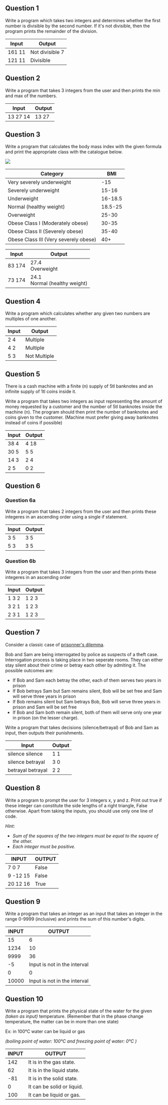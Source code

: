 ## Question 1

Write a program which takes two integers and determines whether the first number is divisible by the second number. If it's not divisible, then the program prints the remainder of the division. 

| Input  | Output          |
| ------ | --------------- |
| 161 11 | Not divisible 7 |
| 121 11 | Divisible       |

## Question 2 

Write a program that takes 3 integers from the user and then prints the min and max of the numbers.

| Input    | Output           |
| -------- | ---------------- |
| 13 27 14 | 13 27 |

## Question 3
Write a program that calculates the body mass index with the given formula and print the appropriate class with the catalogue below.

<img src="https://render.githubusercontent.com/render/math?math=\large BMI= mass / height^{2}">


| Category                              | BMI     |
| ------------------------------------- | ------- |
| Very severely underweight             | -15     |
| Severely underweight                  | 15-16   |
| Underweight                           | 16-18.5 |
| Normal (healthy weight)               | 18.5-25 |
| Overweight                            | 25-30   |
| Obese Class I (Moderately obese)      | 30-35   |
| Obese Class II (Severely obese)       | 35-40   |
| Obese Class III (Very severely obese) | 40+     |

| Input  | Output                            |
| ------ | --------------------------------- |
| 83 174 | 27.4<br />Overweight              |
| 73 174 | 24.1<br />Normal (healthy weight) |

## Question 4
Write a program which calculates whether any given two numbers are multiples of one another.

| Input | Output       |
| ----- | ------------ |
| 2 4   | Multiple     |
| 4 2   | Multiple     |
| 5 3   | Not Multiple |

## Question 5

There is a cash machine with a finite (n) supply of 5tl banknotes and an infinite supply of 1tl coins inside it.

Write a program that takes two integers as input representing the amount of money requested by a customer and the number of 5tl banknotes inside the machine (n). The program should then print the number of banknotes and coins given to the customer. (Machine must prefer giving away banknotes instead of coins if possible)

| Input | Output |
| ----- | ------ |
| 38 4  | 4 18   |
| 30 5  | 5 5    |
| 14 3  | 2 4    |
| 2 5   | 0 2    |

## Question 6

### Question 6a

Write a program that takes 2 integers from the user and then prints these integeres in an ascending order using a single if statement.

| Input | Output |
| ----- | ------ |
| 3 5   | 3 5    |
| 5 3   | 3 5    |

### Question 6b

Write a program that takes 3 integers from the user and then prints these integeres in an ascending order

| Input | Output |
| ----- | ------ |
| 1 3 2 | 1 2 3  |
| 3 2 1 | 1 2 3  |
| 2 3 1 | 1 2 3  |

## Question 7

Consider a classic case of [prisonner's dilemma](https://en.wikipedia.org/wiki/Prisoner%27s_dilemma).

Bob and Sam are being interrogated by police as suspects of a theft case. Interrogation process is taking place in two seperate rooms. They can either stay silent about their crime or betray each other by admiting it. The possible outcomes are:
- If Bob and Sam each betray the other, each of them serves two years in prison
- If Bob betrays Sam but Sam remains silent, Bob will be set free and Sam will serve three years in prison
- If Bob remains silent but Sam betrays Bob, Bob will serve three years in prison and Sam will be set free
- If Bob and Sam both remain silent, both of them will serve only one year in prison (on the lesser charge).

Write a program that takes decisions (silence/betrayal) of Bob and Sam as input, then outputs their punishments.

| Input             | Output |
| ----------------- | ------ |
| silence silence   | 1 1    |
| silence betrayal  | 3 0    |
| betrayal betrayal | 2 2    |

## Question 8 

 Write a program to prompt the user for 3 integers x, y and z. Print out true if these integer can constitute the side lengths of a right triangle, False otherwise. Apart from taking the inputs, you should use only one line of code.
 
<em> Hint: 
  * Sum of the squares of the two integers must be equal to the square of the other. 
  * Each integer must be positive.  
 </em>

| INPUT  | OUTPUT |
| ------ | ------ |
| 7 0 7  | False     |
| 9 -12 15   | False     |
| 20 12 16  | True     |

## Question 9

Write a program that takes an integer as an input that takes an integer in the range 0-9999 (inclusive) and prints the sum of this number's digits.

| INPUT  | OUTPUT |
| ------ | ------ |
| 15 | 6  |
| 1234 |  10 |
| 9999 | 36  |
| -5  | Input is not in the interval  |
| 0 | 0 |
| 10000  | Input is not in the interval |

## Question 10

Write a program that prints the physical state of the water for the given *(taken as input)* temperature. 
(Remember that in the phase change temperature, the matter can be in more than one state) 

Ex: in 100°C water can be liquid or gas

<em>(boiling point of water: 100°C and freezing point of water: 0°C )</em>

| INPUT  | OUTPUT |
| ------ | ------ |
| 142 | It is in the gas state. |
| 62 |  It is in the liquid state. |
| -81  | It is in the solid state. |
| 0  | It can be solid or liquid. |
| 100  | It can be liquid or gas. |
